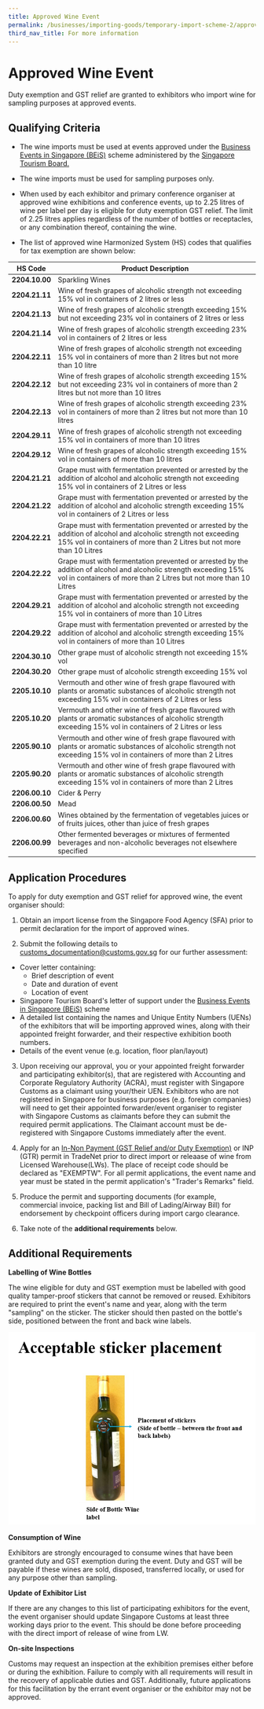 ```yaml
---
title: Approved Wine Event
permalink: /businesses/importing-goods/temporary-import-scheme-2/approved-wine-event/
third_nav_title: For more information
---
```

# Approved Wine Event

Duty exemption and GST relief are granted to exhibitors who import wine for sampling purposes at approved events.

## Qualifying Criteria
    
-   The wine imports must be used at events approved under the [Business Events in Singapore (BEiS)](https://www.stb.gov.sg/content/stb/en/assistance-and-licensing/grants-overview/business-events-in-singapore-beis.html) scheme administered by the [Singapore Tourism Board.](https://www.stb.gov.sg/content/stb/en/footer/contact-us.html)

-   The wine imports must be used for sampling purposes only.

-   When used by each exhibitor and primary conference organiser at approved wine exhibitions and conference events, up to 2.25 litres of wine per label per day is eligible for duty exemption GST relief. The limit of 2.25 litres applies regardless of the number of bottles or receptacles, or any combination thereof, containing the wine.

-   The list of approved wine Harmonized System (HS) codes that qualifies for tax exemption are shown below:

| HS Code | Product Description |
|--|--|
| **2204.10.00** |Sparkling Wines |
| **2204.21.11** | Wine of fresh grapes of alcoholic strength not exceeding 15% vol in containers of 2 litres or less |
| **2204.21.13**| Wine of fresh grapes of alcoholic strength exceeding 15% but not exceeding 23% vol in containers of 2 litres or less|
|**2204.21.14** | Wine of fresh grapes of alcoholic strength exceeding 23% vol in containers of 2 litres or less|
| **2204.22.11** |  Wine of fresh grapes of alcoholic strength not exceeding 15% vol in containers of more than 2 litres but not more than 10 litre |
| **2204.22.12** | Wine of fresh grapes of alcoholic strength exceeding 15% but not exceeding 23% vol in containers of more than 2 litres but not more than 10 litres |
| **2204.22.13** | Wine of fresh grapes of alcoholic strength exceeding 23% vol in containers of more than 2 litres but not more than 10 litres |
| **2204.29.11** | Wine of fresh grapes of alcoholic strength not exceeding 15% vol in containers of more than 10 litres |
| **2204.29.12** | Wine of fresh grapes of alcoholic strength exceeding 15% vol in containers of more than 10 litres |
| **2204.21.21** | Grape must with fermentation prevented or arrested by the addition of alcohol and alcoholic strength not exceeding 15% vol in containers of 2 Litres or less |
| **2204.21.22** | Grape must with fermentation prevented or arrested by the addition of alcohol and alcoholic strength exceeding 15% vol in containers of 2 Litres or less |
| **2204.22.21** | Grape must with fermentation prevented or arrested by the addition of alcohol and alcoholic strength not exceeding 15% vol in containers of more than 2 Litres but not more than 10 Litres |
| **2204.22.22** | Grape must with fermentation prevented or arrested by the addition of alcohol and alcoholic strength exceeding 15% vol in containers of more than 2 Litres but not more than 10 Litres |
| **2204.29.21** | Grape must with fermentation prevented or arrested by the addition of alcohol and alcoholic strength not exceeding 15% vol in containers of more than 10 Litres |
| **2204.29.22** | Grape must with fermentation prevented or arrested by the addition of alcohol and alcoholic strength exceeding 15% vol in containers of more than 10 Litres |
| **2204.30.10** | Other grape must of alcoholic strength not exceeding 15% vol |
| **2204.30.20** | Other grape must of alcoholic strength exceeding 15% vol |
| **2205.10.10** | Vermouth and other wine of fresh grape flavoured with plants or aromatic substances of alcoholic strength not exceeding 15% vol in containers of 2 Litres or less |
| **2205.10.20** | Vermouth and other wine of fresh grape flavoured with plants or aromatic substances of alcoholic strength exceeding 15% vol in containers of 2 Litres or less |
| **2205.90.10** | Vermouth and other wine of fresh grape flavoured with plants or aromatic substances of alcoholic strength not exceeding 15% vol in containers of more than 2 Litres |
| **2205.90.20** | Vermouth and other wine of fresh grape flavoured with plants or aromatic substances of alcoholic strength exceeding 15% vol in containers of more than 2 Litres| 
| **2206.00.10** | Cider &amp; Perry |
| **2206.00.50** | Mead |
| **2206.00.60** | Wines obtained by the fermentation of vegetables juices or of fruits juices, other than juice of fresh grapes |
| **2206.00.99** | Other fermented beverages or mixtures of fermented beverages and non-alcoholic beverages not elsewhere specified |

## Application Procedures
To apply for duty exemption and GST relief for approved wine, the event organiser should:

1) Obtain an import license from the Singapore Food Agency (SFA) prior to permit declaration for the import of approved wines.

2) Submit the following details to [customs_documentation@customs.gov.sg](mailto:customs_documentation@customs.gov.sg) for our further assessment:

-   Cover letter containing:
    -   Brief description of event
    -   Date and duration of event
    -   Location of event
-   Singapore Tourism Board's letter of support under the [Business Events in Singapore (BEiS)](https://www.stb.gov.sg/content/stb/en/assistance-and-licensing/grants-overview/business-events-in-singapore-beis.html) scheme
-   A detailed list containing the names and Unique Entity Numbers (UENs) of the exhibitors that will be importing approved wines, along with their appointed freight forwarder, and their respective exhibition booth numbers.
-   Details of the event venue (e.g. location, floor plan/layout)

3) Upon receiving our approval, you or your appointed freight forwarder and participating exhibitor(s), that are registered with Accounting and Corporate Regulatory Authority (ACRA), must register with Singapore Customs as a claimant using your/their UEN. Exhibitors who are not registered in Singapore for business purposes (e.g. foreign companies) will need to get their appointed forwarder/event organiser to register with Singapore Customs as claimants before they can submit the required permit applications. The Claimant account must be de-registered with Singapore Customs immediately after the event. 

4) Apply for an [In-Non Payment (GST Relief and/or Duty Exemption)](/businesses/importing-goods/import-procedures/types-of-import-permits) or INP (GTR) permit in TradeNet prior to direct import or releaase of wine from Licensed Warehouse(LWs). The place of receipt code should be declared as "EXEMPTW". For all permit applications, the event name and year must be stated in the permit application's "Trader's Remarks" field.

5) Produce the permit and supporting documents (for example, commercial invoice, packing list and Bill of Lading/Airway Bill) for endorsement by checkpoint officers during import cargo clearance.

6) Take note of the **additional requirements** below.

## Additional Requirements
    
 **Labelling of Wine Bottles**

The wine eligible for duty and GST exemption must be labelled with good quality tamper-proof stickers that cannot be removed or reused. Exhibitors are required to print the event's name and year, along with the term "sampling" on the sticker. The sticker should then pasted on the bottle's side, positioned between the front and back wine labels.

![ASP.PNG](/images/asp.png)

**Consumption of Wine**

Exhibitors are strongly encouraged to consume wines that have been granted duty and GST exemption during the event. Duty and GST will be payable if these wines are sold, disposed, transferred locally, or used for any purpose other than sampling. 

**Update of Exhibitor List**

If there are any changes to this list of participating exhibitors for the event, the event organiser should update Singapore Customs at least three working days prior to the event. This should be done before proceeding with the direct import of release of wine from LW.

**On-site Inspections**

Customs may request an inspection at the exhibition premises either before or during the exhibition. Failure to comply with all requirements will result in the recovery of applicable duties and GST. Additionally, future applications for this facilitation by the errant event organiser or the exhibitor may not be approved.
